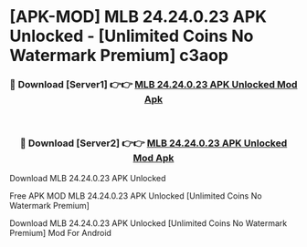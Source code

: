 # [APK-MOD] MLB 24.24.0.23 APK Unlocked - [Unlimited Coins No Watermark Premium] c3aop



<div align="center">
<h3>🔴 Download [Server1] 👉👉 <a href="https://momento.my/?title=MLB_24.24.0.23_APK_Unlocked">MLB 24.24.0.23 APK Unlocked Mod Apk</a></h3><br>

<h3>🔴 Download [Server2] 👉👉 <a href="https://momento.my/?title=MLB_24.24.0.23_APK_Unlocked">MLB 24.24.0.23 APK Unlocked Mod Apk</a></h3>
</div>



Download MLB 24.24.0.23 APK Unlocked 

Free APK MOD MLB 24.24.0.23 APK Unlocked [Unlimited Coins No Watermark Premium]

Download MLB 24.24.0.23 APK Unlocked [Unlimited Coins No Watermark Premium] Mod For Android
